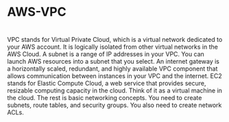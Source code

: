 # AWS-VPC
<h1> <script font-size: 12px > VPC </script>  </h1>
VPC stands for Virtual Private Cloud, which is a virtual network dedicated to your AWS account. It is logically isolated from other virtual networks in the AWS Cloud.
A subnet is a range of IP addresses in your VPC. You can launch AWS resources into a subnet that you select.
An internet gateway is a horizontally scaled, redundant, and highly available VPC component that allows communication between instances in your VPC and the internet.
EC2 stands for Elastic Compute Cloud, a web service that provides secure, resizable computing capacity in the cloud. Think of it as a virtual machine in the cloud.
The rest is basic networking concepts. You need to create subnets, route tables, and security groups. You also need to create network ACLs.
